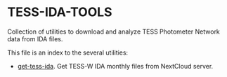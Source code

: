 # TESS-IDA-TOOLS

Collection of utilities to download and analyze TESS Photometer Network data from IDA files.

This file is an index to the several utilities:

* [get-tess-ida](doc/get-tess-ida.md). Get TESS-W IDA monthly files from NextCloud server.
